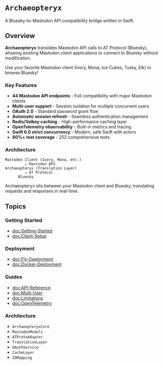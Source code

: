 # ``Archaeopteryx``

A Bluesky-to-Mastodon API compatibility bridge written in Swift.

## Overview

**Archaeopteryx** translates Mastodon API calls to AT Protocol (Bluesky), allowing existing Mastodon client applications to connect to Bluesky without modification.

Use your favorite Mastodon client (Ivory, Mona, Ice Cubes, Tusky, Elk) to browse Bluesky!

### Key Features

- **44 Mastodon API endpoints** - Full compatibility with major Mastodon clients
- **Multi-user support** - Session isolation for multiple concurrent users
- **OAuth 2.0** - Standard password grant flow
- **Automatic session refresh** - Seamless authentication management
- **Redis/Valkey caching** - High-performance caching layer
- **OpenTelemetry observability** - Built-in metrics and tracing
- **Swift 6.0 strict concurrency** - Modern, safe Swift with actors
- **80%+ test coverage** - 252 comprehensive tests

### Architecture

```
Mastodon Client (Ivory, Mona, etc.)
         ↓ Mastodon API
Archaeopteryx (Translation Layer)
         ↓ AT Protocol
      Bluesky
```

Archaeopteryx sits between your Mastodon client and Bluesky, translating requests and responses in real-time.

## Topics

### Getting Started

- <doc:Getting-Started>
- <doc:Client-Setup>

### Deployment

- <doc:Fly-Deployment>
- <doc:Docker-Deployment>

### Guides

- <doc:API-Reference>
- <doc:Multi-User>
- <doc:Limitations>
- <doc:OpenTelemetry>

### Architecture

- ``ArchaeopteryxCore``
- ``MastodonModels``
- ``ATProtoAdapter``
- ``TranslationLayer``
- ``OAuthService``
- ``CacheLayer``
- ``IDMapping``
